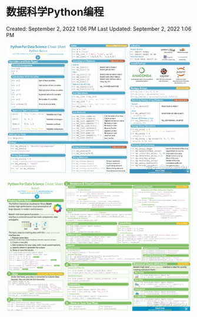 # 数据科学Python编程

Created: September 2, 2022 1:06 PM
Last Updated: September 2, 2022 1:06 PM

![Untitled](./photo/21.png)

![Untitled](./photo/4.png)